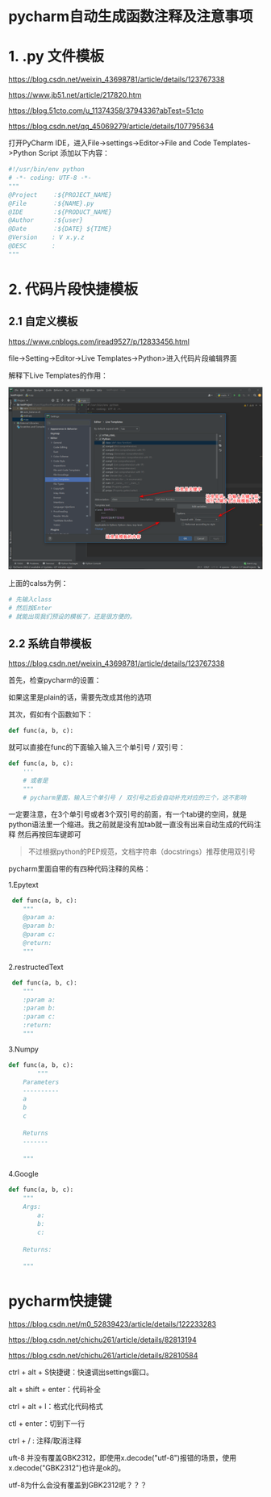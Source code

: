 # pycharm自动生成函数注释及注意事项



# 1. .py 文件模板

https://blog.csdn.net/weixin_43698781/article/details/123767338

https://www.jb51.net/article/217820.htm

https://blog.51cto.com/u_11374358/3794336?abTest=51cto

https://blog.csdn.net/qq_45069279/article/details/107795634

打开PyCharm IDE，进入File->settings->Editor->File and Code Templates->Python Script
添加以下内容：

```python
#!/usr/bin/env python
# -*- coding: UTF-8 -*-
"""
@Project    ：${PROJECT_NAME} 
@File       ：${NAME}.py
@IDE        ：${PRODUCT_NAME} 
@Author     ：${user}
@Date       ：${DATE} ${TIME} 
@Version	: V x.y.z
@DESC       :     
"""
```

# 2. 代码片段快捷模板

## 2.1 自定义模板

https://www.cnblogs.com/iread9527/p/12833456.html

file->Setting->Editor->Live Templates->Python>进入代码片段编辑界面

解释下Live Templates的作用：

![image-20220809222536629](pycharm使用和配置.assets/image-20220809222536629.png)

上面的calss为例：

```python
# 先输入class
# 然后按Enter
# 就能出现我们预设的模板了，还是很方便的。
```

## 2.2 系统自带模板

https://blog.csdn.net/weixin_43698781/article/details/123767338

首先，检查pycharm的设置：

如果这里是plain的话，需要先改成其他的选项

其次，假如有个函数如下：

```python
def func(a, b, c):
```


就可以直接在func的下面输入输入三个单引号 / 双引号：

```python
def func(a, b, c):
	'''
	# 或者是
	"""
	# pycharm里面，输入三个单引号 / 双引号之后会自动补充对应的三个，这不影响
```

一定要注意，在3个单引号或者3个双引号的前面，有一个tab键的空间，就是python语法里一个缩进。我之前就是没有加tab就一直没有出来自动生成的代码注释
然后再按回车键即可

> 不过根据python的PEP规范，文档字符串（docstrings）推荐使用双引号

pycharm里面自带的有四种代码注释的风格：

1.Epytext

```python
 def func(a, b, c):
    """
 	@param a:
    @param b:
    @param c:
    @return:
    """
```
2.restructedText

```python
 def func(a, b, c):
    """
    :param a: 
    :param b: 
    :param c: 
    :return: 
    """
```


3.Numpy

```python
def func(a, b, c):
        """
    Parameters
    ----------
    a
    b
    c

    Returns
    -------

    """
```
4.Google

```python
def func(a, b, c):
    """
    Args:
        a: 
        b: 
        c: 

    Returns:

    """
```


# pycharm快捷键

https://blog.csdn.net/m0_52839423/article/details/122233283

https://blog.csdn.net/chichu261/article/details/82813194

https://blog.csdn.net/chichu261/article/details/82810584

ctrl + alt + S快捷键：快速调出settings窗口。

alt + shift + enter：代码补全

ctrl + alt + l：格式化代码格式

ctl + enter：切到下一行

ctrl + / : 注释/取消注释







uft-8 并没有覆盖GBK2312，即使用x.decode("utf-8")报错的场景，使用x.decode("GBK2312")也许是ok的。



utf-8为什么会没有覆盖到GBK2312呢？？？